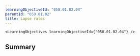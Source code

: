 ```yaml
---
learningObjectiveId: "050.01.02.04"
parentId: "050.01.02"
title: Lapse rates
---
```


```tsx eval
<LearningObjectives learningObjectiveId={"050.01.02.04"} />
```

## Summary
